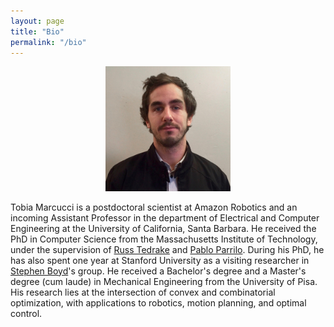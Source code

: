 ```yaml
---
layout: page
title: "Bio"
permalink: "/bio"
---
```


<p align="center">
<img src="me2.jpg"  width="200px"/>
</p>

Tobia Marcucci is a postdoctoral scientist at Amazon Robotics and an incoming Assistant Professor in the department of Electrical and Computer Engineering at the University of California, Santa Barbara. He received the PhD in Computer Science from the Massachusetts Institute of Technology, under the supervision of [Russ Tedrake](https://groups.csail.mit.edu/locomotion/russt.html) and [Pablo Parrilo](https://www.mit.edu/~parrilo/). During his PhD, he has also spent one year at Stanford University as a visiting researcher in [Stephen Boyd](https://web.stanford.edu/~boyd/)'s group. He received a Bachelor's degree and a Master's degree (cum laude) in Mechanical Engineering from the University of Pisa. His research lies at the intersection of convex and combinatorial optimization, with applications to robotics, motion planning, and optimal control.

<!-- CV available at: <a href="https://tobiamarcucci.github.io/marcucci_cv.pdf" target="_blank">https://tobiamarcucci.github.io/marcucci_cv.pdf</a> -->
